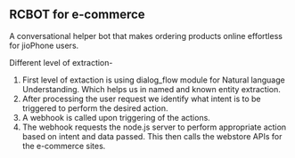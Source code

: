 ## RCBOT for e-commerce
A conversational helper bot that makes ordering products online effortless for jioPhone users.

Different level of extraction- 
1) First level of extaction is using dialog_flow module for Natural language Understanding. Which helps us in named and known entity extraction.
2) After processing the user request we identify what intent is to be triggered to perform the desired action.
3) A webhook is called upon triggering of the actions.
4) The webhook requests the node.js server to perform appropriate action based on intent and data passed. This then calls the webstore APIs for the e-commerce sites.
